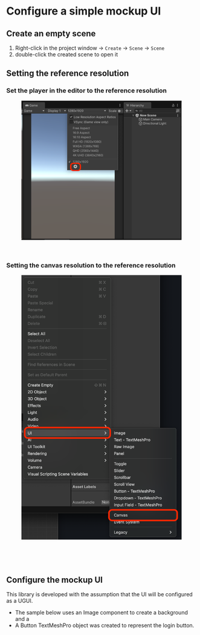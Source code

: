 # Configure a simple mockup UI

## Create an empty scene

1. Right-click in the project window -> `Create` -> `Scene` -> `Scene`
2. double-click the created scene to open it

## Setting the reference resolution

### Set the player in the editor to the reference resolution

<figure><img src="../../../.gitbook/assets/Guide5.png" alt=""><figcaption></figcaption></figure>

<figure><img src="../../../../.gitbook/assets/ReferenceResolutionGuide3.png" alt=""><figcaption></figcaption></figure>

### Setting the canvas resolution to the reference resolution

<figure><img src="../../../.gitbook/assets/Canvas.png" alt=""><figcaption></figcaption></figure>

<figure><img src="../../../../.gitbook/assets/ReferenceResolutionGuide2.png" alt=""><figcaption></figcaption></figure>

<figure><img src="../../../../.gitbook/assets/ReferenceResolutionGuide.png" alt=""><figcaption></figcaption></figure>

## Configure the mockup UI

This library is developed with the assumption that the UI will be configured as a UGUI.

* The sample below uses an Image component to create a background and a
* A Button TextMeshPro object was created to represent the login button.

<figure><img src="../../../../.gitbook/assets/SignInPageMock.png" alt=""><figcaption></figcaption></figure>
